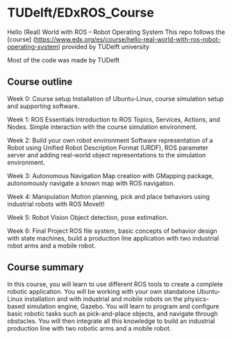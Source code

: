 # TUDelft/EDxROS_Course
Hello (Real) World with ROS – Robot Operating System
This repo follows the [course] (https://www.edx.org/es/course/hello-real-world-with-ros-robot-operating-system) provided by TUDelft university 

Most of the code was made by TUDelft

## Course outline
Week 0: Course setup
Installation of Ubuntu-Linux, course simulation setup and supporting software.

Week 1: ROS Essentials
Introduction to ROS Topics, Services, Actions, and Nodes. Simple interaction with the course simulation environment.

Week 2: Build your own robot environment
Software representation of a Robot using Unified Robot Description Format (URDF), ROS parameter server and adding real-world object representations to the simulation environment.

Week 3: Autonomous Navigation
Map creation with GMapping package, autonomously navigate a known map with ROS navigation.

Week 4: Manipulation
Motion planning, pick and place behaviors using industrial robots with ROS MoveIt!

Week 5: Robot Vision
Object detection, pose estimation.

Week 6: Final Project
ROS file system, basic concepts of behavior design with state machines, build a production line application with two industrial robot arms and a mobile robot. 

## Course summary
In this course, you will learn to use different ROS tools to create a complete robotic application. You will be working with your own standalone Ubuntu-Linux installation and with industrial and mobile robots on the physics-based simulation engine, Gazebo. You will learn to program and configure basic robotic tasks such as pick-and-place objects, and navigate through obstacles. You will then integrate all this knowledge to build an industrial production line with two robotic arms and a mobile robot.
